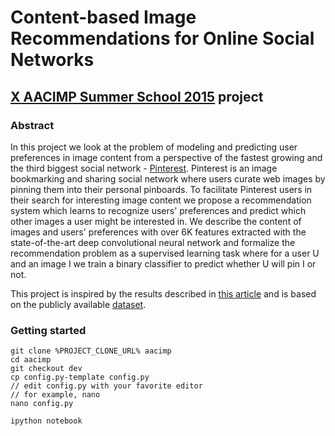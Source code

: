 # Content-based Image Recommendations for Online Social Networks 
## [X AACIMP Summer School 2015](http://summerschool.ssa.org.ua/) project

### Abstract

In this project we look at the problem of modeling and predicting user preferences in image content from a perspective of the fastest growing and the third biggest social network - [Pinterest](https://www.pinterest.com/). Pinterest is an image bookmarking and sharing social network where users curate web images by pinning them into their personal pinboards. To facilitate Pinterest users in their search for interesting image content we propose a recommendation system which learns to recognize users' preferences and predict which other images a user might be interested in. We describe the content of images and users' preferences with over 6K features extracted with the state-of-the-art deep convolutional neural network and formalize the recommendation problem as a supervised learning task where for a user U and an image I we train a binary classifier to predict whether U will pin I or not.

This project is inspired by the results described in [this article](http://www.inf.kcl.ac.uk/staff/nrs/pubs/www15-predicting-pinterest.pdf)
and is based on the publicly available [dataset](http://www.inf.kcl.ac.uk/staff/nrs/projects/cd-gain/dataset.html).

### Getting started

```
git clone %PROJECT_CLONE_URL% aacimp
cd aacimp
git checkout dev
cp config.py-template config.py
// edit config.py with your favorite editor
// for example, nano
nano config.py
```

```
ipython notebook
```